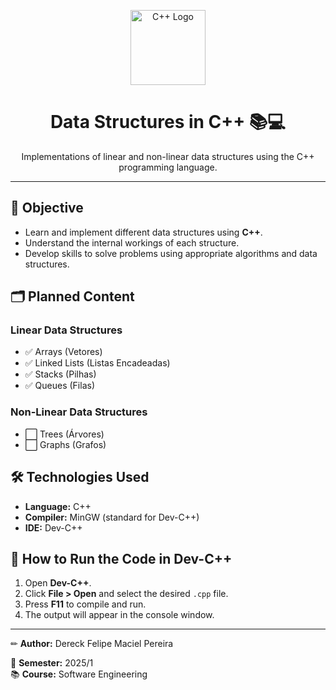 <p align="center">
  <img src="https://upload.wikimedia.org/wikipedia/commons/1/18/ISO_C%2B%2B_Logo.svg" alt="C++ Logo" width="120"/>
</p>

<h1 align="center">Data Structures in C++ 📚💻</h1>
<p align="center">Implementations of linear and non-linear data structures using the C++ programming language.</p>

---

## 📌 Objective
- Learn and implement different data structures using **C++**.
- Understand the internal workings of each structure.
- Develop skills to solve problems using appropriate algorithms and data structures.

## 🗂 Planned Content
### Linear Data Structures
- ✅ Arrays (Vetores)
- ✅ Linked Lists (Listas Encadeadas)
- ✅ Stacks (Pilhas)
- ✅ Queues (Filas)

### Non-Linear Data Structures
- ⬜ Trees (Árvores)
- ⬜ Graphs (Grafos)

## 🛠 Technologies Used
- **Language:** C++
- **Compiler:** MinGW (standard for Dev-C++)
- **IDE:** Dev-C++

## 🚀 How to Run the Code in Dev-C++
1. Open **Dev-C++**.
2. Click **File > Open** and select the desired `.cpp` file.
3. Press **F11** to compile and run.
4. The output will appear in the console window.

---

✏ **Author:** Dereck Felipe Maciel Pereira  

📅 **Semester:** 2025/1  
📚 **Course:** Software Engineering
